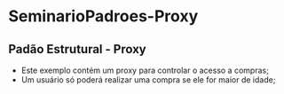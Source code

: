 # SeminarioPadroes-Proxy

## Padão Estrutural - Proxy

* Este exemplo contém um proxy para controlar o acesso a compras;
* Um usuário só poderá realizar uma compra se ele for maior de idade;

